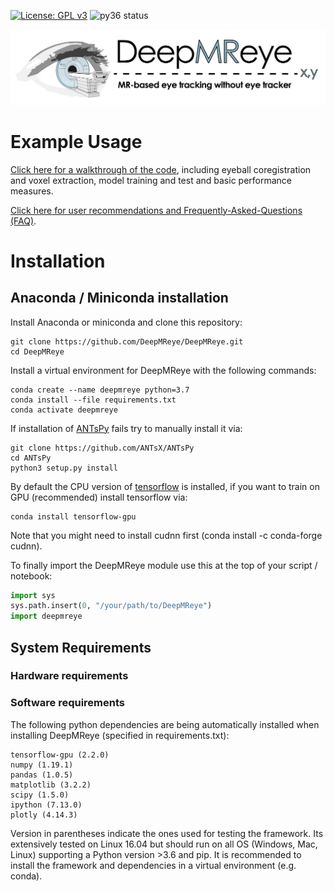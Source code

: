 [![License: GPL v3](https://img.shields.io/badge/License-GPL%20v3-blue.svg)](http://www.gnu.org/licenses/gpl-3.0)
![py36 status](https://img.shields.io/badge/python3.6-supported-green.svg)
<!-- ![Build Status](https://github.com/DeepMReye/DeepMReye/workflows/build/badge.svg) -->

![Logo](media/deepmreye_logo.png)

# Example Usage
[Click here for a walkthrough of the code](./notebooks/deepmreye_example_usage.ipynb), including eyeball coregistration and voxel extraction, model training and test and basic performance measures.

[Click here for user recommendations and Frequently-Asked-Questions (FAQ)](https://deepmreye.slite.com/p/channel/MUgmvViEbaATSrqt3susLZ).

# Installation
## Anaconda / Miniconda installation

Install Anaconda or miniconda and clone this repository:
```
git clone https://github.com/DeepMReye/DeepMReye.git
cd DeepMReye
```

Install a virtual environment for DeepMReye with the following commands:
```
conda create --name deepmreye python=3.7
conda install --file requirements.txt
conda activate deepmreye
```

If installation of [ANTsPy](https://github.com/ANTsX/ANTsPy) fails try to manually install it via:
```
git clone https://github.com/ANTsX/ANTsPy
cd ANTsPy
python3 setup.py install
```

By default the CPU version of [tensorflow](https://www.tensorflow.org/install/) is installed, if you want to train on GPU (recommended) install tensorflow via:
```
conda install tensorflow-gpu
```
Note that you might need to install cudnn first (conda install -c conda-forge cudnn).

To finally import the DeepMReye module use this at the top of your script / notebook:
```python
import sys
sys.path.insert(0, "/your/path/to/DeepMReye")
import deepmreye
```

## System Requirements

### Hardware requirements

### Software requirements
The following python dependencies are being automatically installed when installing DeepMReye (specified in requirements.txt):
```
tensorflow-gpu (2.2.0)
numpy (1.19.1)
pandas (1.0.5)
matplotlib (3.2.2)
scipy (1.5.0)
ipython (7.13.0)
plotly (4.14.3)
```
Version in parentheses indicate the ones used for testing the framework. Its extensively tested on Linux 16.04 but should run on all OS (Windows, Mac, Linux) supporting a Python version >3.6 and pip. It is recommended to install the framework and dependencies in a virtual environment (e.g. conda). 